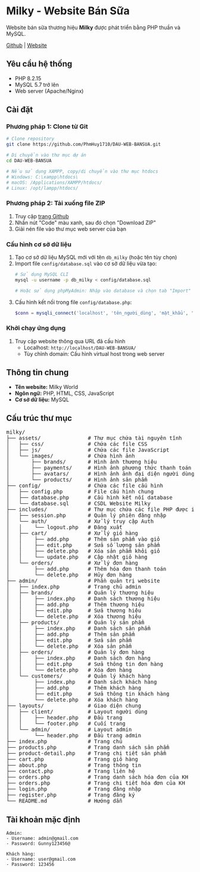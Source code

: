 # Milky - Website Bán Sữa

Website bán sữa thương hiệu **Milky** được phát triển bằng PHP thuần và MySQL.

[Github](https://github.com/PhmHuy1710/DAU-WEB-BANSUA) | [Website](https://loading99.site)

## Yêu cầu hệ thống

- PHP 8.2.15
- MySQL 5.7 trở lên
- Web server (Apache/Nginx)

## Cài đặt

### Phương pháp 1: Clone từ Git

```bash
# Clone repository
git clone https://github.com/PhmHuy1710/DAU-WEB-BANSUA.git

# Di chuyển vào thư mục dự án
cd DAU-WEB-BANSUA

# Nếu sử dụng XAMPP, copy/di chuyển vào thư mục htdocs
# Windows: C:\xampp\htdocs\
# macOS: /Applications/XAMPP/htdocs/
# Linux: /opt/lampp/htdocs/
```

### Phương pháp 2: Tải xuống file ZIP

1. Truy cập [trang Github](https://github.com/PhmHuy1710/DAU-WEB-BANSUA)
2. Nhấn nút "Code" màu xanh, sau đó chọn "Download ZIP"
3. Giải nén file vào thư mục web server của bạn

### Cấu hình cơ sở dữ liệu

1. Tạo cơ sở dữ liệu MySQL mới với tên `db_milky` (hoặc tên tùy chọn)
2. Import file `config/database.sql` vào cơ sở dữ liệu vừa tạo:
   ```bash
   # Sử dụng MySQL CLI
   mysql -u username -p db_milky < config/database.sql
   
   # Hoặc sử dụng phpMyAdmin: Nhập vào database và chọn tab "Import"
   ```
3. Cấu hình kết nối trong file `config/database.php`:
   ```php
   $conn = mysqli_connect('localhost', 'tên_người_dùng', 'mật_khẩu', 'db_milky');
   ```

### Khởi chạy ứng dụng

1. Truy cập website thông qua URL đã cấu hình
   - Localhost: `http://localhost/DAU-WEB-BANSUA/`
   - Tùy chỉnh domain: Cấu hình virtual host trong web server

## Thông tin chung

- **Tên website:** Milky World
- **Ngôn ngữ:** PHP, HTML, CSS, JavaScript
- **Cơ sở dữ liệu:** MySQL

## Cấu trúc thư mục

<pre>
milky/
├── assets/               # Thư mục chứa tài nguyên tĩnh
│   ├── css/              # Chứa các file CSS
│   ├── js/               # Chứa các file JavaScript
│   └── images/           # Chứa hình ảnh
│       ├── brands/       # Hình ảnh thương hiệu
│       ├── payments/     # Hình ảnh phương thức thanh toán
│       ├── avatars/      # Hình ảnh ảnh đại diện người dùng
│       └── products/     # Hình ảnh sản phẩm
├── config/               # Chứa các file cấu hình
│   ├── config.php        # File cấu hình chung
│   ├── database.php      # Cấu hình kết nối database
│   └── database.sql      # CSDL Website Milky
├── includes/             # Thư mục chứa các file PHP được include
│   ├── session.php       # Quản lý phiên đăng nhập
│   └── auth/             # Xử lý truy cập Auth
│   │    └── logout.php   # Đăng xuất
│   ├── cart/             # Xử lý giỏ hàng
│   │    ├── add.php      # Thêm sản phẩm vào giỏ
│   │    ├── edit.php     # Sửa số lượng sản phẩm
│   │    ├── delete.php   # Xóa sản phẩm khỏi giỏ
│   │    └── update.php   # Cập nhật giỏ hàng
│   └── orders/           # Xử lý đơn hàng
│        ├── add.php      # Thêm hóa đơn thanh toán
│        └── delete.php   # Hủy đơn hàng
├── admin/                # Phần quản trị website
│   ├── index.php         # Trang chủ admin
│   ├── brands/           # Quản lý thương hiệu
│   │    ├── index.php    # Danh sách thương hiệu
│   │    ├── add.php      # Thêm thương hiệu
│   │    ├── edit.php     # Sửa thương hiệu
│   │    └── delete.php   # Xóa thương hiệu
│   ├── products/         # Quản lý sản phẩm
│   │    ├── index.php    # Danh sách sản phẩm
│   │    ├── add.php      # Thêm sản phẩm
│   │    ├── edit.php     # Sửa sản phẩm
│   │    └── delete.php   # Xóa sản phẩm
│   ├── orders/           # Quản lý đơn hàng
│   │    ├── index.php    # Danh sách đơn hàng
│   │    ├── edit.php     # Sửa thông tin đơn hàng
│   │    └── delete.php   # Xóa đơn hàng
│   └── customers/        # Quản lý khách hàng
│        ├── index.php    # Danh sách khách hàng
│        ├── add.php      # Thêm khách hàng
│        ├── edit.php     # Sửa thông tin khách hàng
│        └── delete.php   # Xóa khách hàng
├── layouts/              # Giao diện chung
│   ├── client/           # Layout người dùng
│   │    ├── header.php   # Đầu trang
│   │    └── footer.php   # Cuối trang
│   └── admin/            # Layout admin
│        └── header.php   # Đầu trang admin
├── index.php             # Trang chủ
├── products.php          # Trang danh sách sản phẩm
├── product-detail.php    # Trang chi tiết sản phẩm
├── cart.php              # Trang giỏ hàng
├── about.php             # Trang thông tin
├── contact.php           # Trang liên hệ
├── orders.php            # Trang danh sách hóa đơn của KH
├── orders.php            # Trang chi tiết hóa đơn của KH
├── login.php             # Trang đăng nhập
├── register.php          # Trang đăng ký
└── README.md             # Hướng dẫn
</pre>

## Tài khoản mặc định

```plaintext
Admin:
- Username: admin@gmail.com
- Password: Gunny123456@

Khách hàng:
- Username: user@gmail.com
- Password: 123456
```
